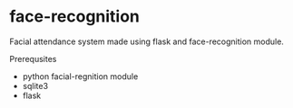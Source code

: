 # face-recognition 

Facial attendance system made using flask and face-recognition module.

Prerequsites
- python facial-regnition module
- sqlite3
- flask


